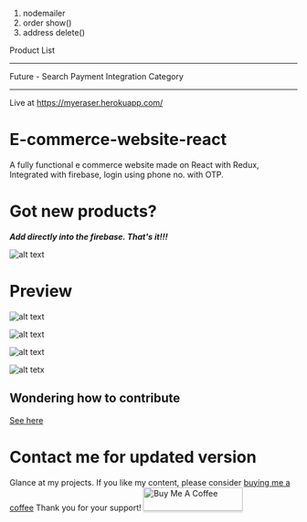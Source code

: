 1. nodemailer
2. order show()
3. address delete()

Product List

---

Future - Search
Payment Integration
Category

---

Live at https://myeraser.herokuapp.com/

# E-commerce-website-react

A fully functional e commerce website made on React with Redux, Integrated with firebase, login using phone no. with OTP.

# Got new products?

**_Add directly into the firebase. That's it!!!_**

![alt text](./firebase.png)

# Preview

![alt text](./listing.png)

![alt text](./cart.png)

![alt text](./address.png)

![alt tetx](./login.png)

## Wondering how to contribute

[See here](https://github.com/Anant016/web-ide)

# Contact me for updated version

Glance at my projects. If you like my content, please consider [buying me a coffee](https://www.paypal.me/ARungta) Thank you for your support!
<a href="https://www.paypal.me/ARungta" target="_blank"><img src="https://www.buymeacoffee.com/assets/img/custom_images/orange_img.png" alt="Buy Me A Coffee" style="height: 41px !important;width: 174px !important;box-shadow: 0px 3px 2px 0px rgba(190, 190, 190, 0.5) !important;-webkit-box-shadow: 0px 3px 2px 0px rgba(190, 190, 190, 0.5) !important;" ></a>
